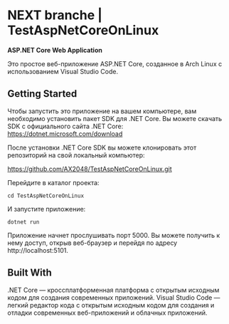 # NEXT branche | TestAspNetCoreOnLinux

**ASP.NET Core Web Application**

Это простое веб-приложение ASP.NET Core, созданное в Arch Linux с использованием Visual Studio Code.


## Getting Started
Чтобы запустить это приложение на вашем компьютере, вам необходимо установить пакет SDK для .NET Core. Вы можете скачать SDK с официального сайта .NET Core: https://dotnet.microsoft.com/download

После установки .NET Core SDK вы можете клонировать этот репозиторий на свой локальный компьютер:

https://github.com/AX2048/TestAspNetCoreOnLinux.git

Перейдите в каталог проекта:

```cd TestAspNetCoreOnLinux```

И запустите приложение:


```dotnet run```

Приложение начнет прослушивать порт 5000. Вы можете получить к нему доступ, открыв веб-браузер и перейдя по адресу http://localhost:5101.

## Built With
.NET Core — кроссплатформенная платформа с открытым исходным кодом для создания современных приложений.
Visual Studio Code — легкий редактор кода с открытым исходным кодом для создания и отладки современных веб-приложений и облачных приложений.
